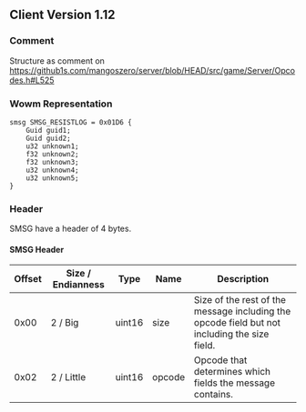 ## Client Version 1.12

### Comment

Structure as comment on https://github1s.com/mangoszero/server/blob/HEAD/src/game/Server/Opcodes.h#L525

### Wowm Representation
```rust,ignore
smsg SMSG_RESISTLOG = 0x01D6 {
    Guid guid1;    
    Guid guid2;    
    u32 unknown1;    
    f32 unknown2;    
    f32 unknown3;    
    u32 unknown4;    
    u32 unknown5;    
}

```
### Header
SMSG have a header of 4 bytes.

#### SMSG Header
| Offset | Size / Endianness | Type   | Name   | Description |
| ------ | ----------------- | ------ | ------ | ----------- |
| 0x00   | 2 / Big           | uint16 | size   | Size of the rest of the message including the opcode field but not including the size field.|
| 0x02   | 2 / Little        | uint16 | opcode | Opcode that determines which fields the message contains.|
